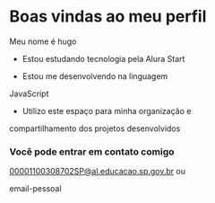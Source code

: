 # Boas vindas ao meu perfil 

Meu nome é hugo

- Estou estudando tecnologia pela Alura Start

- Estou me desenvolvendo na linguagem 

JavaScript

- Utilizo este espaço para minha organização e 

compartilhamento dos projetos desenvolvidos

### Você pode entrar em contato comigo 

00001100308702SP@al.educacao.sp.gov.br ou 

email-pessoal
